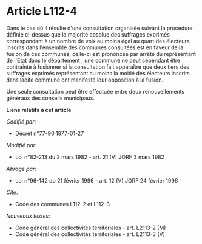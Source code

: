 # Article L112-4

Dans le cas où il résulte d'une consultation organisée suivant la procédure définie ci-dessus que la majorité absolue des
suffrages exprimés correspondant à un nombre de voix au moins égal au quart des électeurs inscrits dans l'ensemble des
communes consultées est en faveur de la fusion de ces communes, celle-ci est prononcée par arrêté du représentant de l'Etat
dans le département ; une commune ne peut cependant être contrainte à fusionner si la consultation fait apparaître que deux
tiers des suffrages exprimés représentant au moins la moitié des électeurs inscrits dans ladite commune ont manifesté leur
opposition à la fusion.

Une seule consultation peut être effectuée entre deux renouvellements généraux des conseils municipaux.

**Liens relatifs à cet article**

_Codifié par_:

  - Décret n°77-90 1977-01-27

_Modifié par_:

  - Loi n°82-213 du 2 mars 1982 - art. 21 (V) JORF 3 mars 1982

_Abrogé par_:

  - Loi n°96-142 du 21 février 1996 - art. 12 (V) JORF 24 février 1996

_Cite_:

  - Code des communes L112-2 et L112-3

_Nouveaux textes_:

  - Code général des collectivités territoriales - art. L2113-2 (M)
  - Code général des collectivités territoriales - art. L2113-3 (V)
